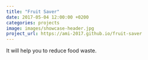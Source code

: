 ```yaml
---
title: "Fruit Saver"
date: 2017-05-04 12:00:00 +0200
categories: projects
image: images/showcase-header.jpg
project_url: https://ami-2017.github.io/fruit-saver
---
```


It will help you to reduce food waste.
